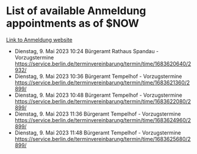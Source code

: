 # List of available Anmeldung appointments as of $NOW
[Link to Anmeldung website](https://service.berlin.de/terminvereinbarung/termin/tag.php?termin=1&anliegen[]=120686&dienstleisterlist=122210,122217,327316,122219,327312,122227,327314,122231,327346,122243,327348,122254,122252,329742,122260,329745,122262,329748,122271,327278,122273,327274,122277,327276,330436,122280,327294,122282,327290,122284,327292,122291,327270,122285,327266,122286,327264,122296,327268,150230,329760,122297,327286,122294,327284,122312,329763,122314,329775,122304,327330,122311,327334,122309,327332,317869,122281,327352,122279,329772,122283,122276,327324,122274,327326,122267,329766,122246,327318,122251,327320,122257,327322,122208,327298,122226,327300&herkunft=http%3A%2F%2Fservice.berlin.de%2Fdienstleistung%2F120686%2F)
- Dienstag, 9. Mai 2023 10:24 Bürgeramt Rathaus Spandau - Vorzugstermine https://service.berlin.de/terminvereinbarung/termin/time/1683620640/2932/
- Dienstag, 9. Mai 2023 10:36 Bürgeramt Tempelhof - Vorzugstermine https://service.berlin.de/terminvereinbarung/termin/time/1683621360/2899/
- Dienstag, 9. Mai 2023 10:48 Bürgeramt Tempelhof - Vorzugstermine https://service.berlin.de/terminvereinbarung/termin/time/1683622080/2899/
- Dienstag, 9. Mai 2023 11:36 Bürgeramt Tempelhof - Vorzugstermine https://service.berlin.de/terminvereinbarung/termin/time/1683624960/2899/
- Dienstag, 9. Mai 2023 11:48 Bürgeramt Tempelhof - Vorzugstermine https://service.berlin.de/terminvereinbarung/termin/time/1683625680/2899/
